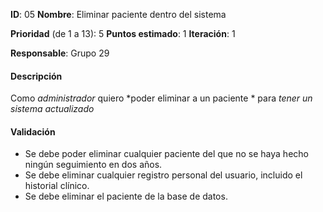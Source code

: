 

**ID**: 05
**Nombre**: Eliminar paciente dentro del sistema

**Prioridad** (de 1 a 13): 5
**Puntos estimado**: 1
**Iteración**: 1

**Responsable**: Grupo 29

#### Descripción

Como *administrador* quiero *poder eliminar a un paciente * para *tener un sistema actualizado*

#### Validación

* Se debe poder eliminar cualquier paciente del que no se haya hecho ningún seguimiento en dos años.
* Se debe eliminar cualquier registro personal del usuario, incluido el historial clínico.
* Se debe eliminar el paciente de la base de datos.